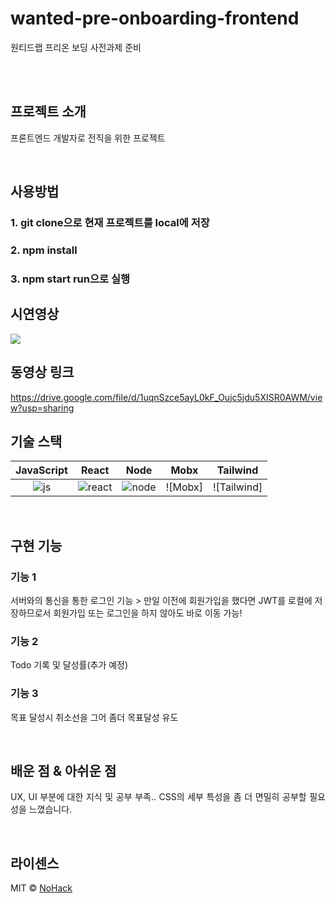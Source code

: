 # wanted-pre-onboarding-frontend
원티드랩 프리온 보딩 사전과제 준비

<p align="center">
  <br>

  <br>
</p>

## 프로젝트 소개

<p align="justify">
프론트엔드 개발자로 전직을 위한 프로젝트
</p>
<br>

## 사용방법
### 1. git clone으로 현재 프로젝트를 local에 저장
### 2. npm install
### 3. npm start run으로 실행

## 시연영상
<img src = "https://user-images.githubusercontent.com/35370337/231791287-9a815029-0984-4f4c-b39c-99ceae01ae2c.gif">

## 동영상 링크 
https://drive.google.com/file/d/1uqnSzce5ayL0kF_Oujc5jdu5XISR0AWM/view?usp=sharing

## 기술 스택

| JavaScript |   React  |  Node   |  Mobx   | Tailwind |
| :--------: | :------: | :-----: | :-----: |:--------:|
|   ![js]    | ![react] | ![node] | ![Mobx] |![Tailwind]|

<br>

## 구현 기능

### 기능 1
  서버와의 통신을 통한 로그인 기능 > 만일 이전에 회원가입을 했다면 JWT를 로컬에 저장하므로서 회원가입 또는 로그인을 하지 않아도 바로 이동 가능!
### 기능 2
  Todo 기록 및 달성률(추가 예정)
### 기능 3
  목표 달성시 취소선을 그어 좀더 목표달성 유도


<br>

## 배운 점 & 아쉬운 점

<p align="justify">
  UX, UI 부분에 대한 지식 및 공부 부족.. CSS의 세부 특성을 좀 더 면밀히 공부할 필요성을 느꼈습니다.
</p>

<br>

## 라이센스

MIT &copy; [NoHack](mailto:lbjp114@gmail.com)

<!-- Stack Icon Refernces -->

[js]: /images/stack/javascript.svg
[ts]: /images/stack/typescript.svg
[react]: /images/stack/react.svg
[node]: /images/stack/node.svg

